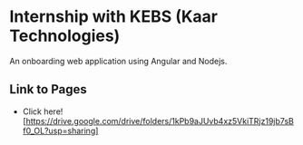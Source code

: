 # Internship with KEBS (Kaar Technologies)
An onboarding web application using Angular and Nodejs.
## Link to Pages
- Click here![https://drive.google.com/drive/folders/1kPb9aJUvb4xz5VkiTRjz19jb7sBf0_OL?usp=sharing]
